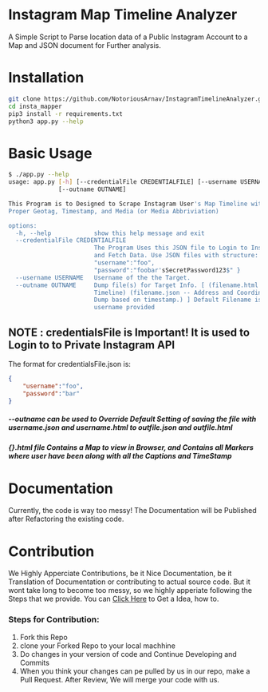 # Instagram Map Timeline Analyzer
A Simple Script to Parse location data of a Public Instagram Account to a Map and JSON document for Further analysis.

# Installation
```bash
git clone https://github.com/NotoriousArnav/InstagramTimelineAnalyzer.git insta_mapper
cd insta_mapper
pip3 install -r requirements.txt
python3 app.py --help
```

# Basic Usage
```bash
$ ./app.py --help
usage: app.py [-h] [--credentialFile CREDENTIALFILE] [--username USERNAME]
              [--outname OUTNAME]

This Program is to Designed to Scrape Instagram User's Map Timeline with a
Proper Geotag, Timestamp, and Media (or Media Abbriviation)

options:
  -h, --help            show this help message and exit
  --credentialFile CREDENTIALFILE
                        The Program Uses this JSON file to Login to Instagram
                        and Fetch Data. Use JSON files with structure: {
                        "username":"foo",
                        "password":"foobar'sSecretPassword123$" }
  --username USERNAME   Username of the the Target.
  --outname OUTNAME     Dump file(s) for Target Info. [ (filename.html -- Map
                        Timeline) (filename.json -- Address and Coordinate
                        Dump based on timestamp.) ] Default Filename is the
                        username provided

```

## NOTE : credentialsFile is Important! It is used to Login to to Private Instagram API
The format for credentialsFile.json is:
```json
{
	"username":"foo",
	"password":"bar"
}
```
##### --outname can be used to Override Default Setting of saving the file with username.json and username.html to outfile.json and outfile.html
##### {}.html file Contains a Map to view in Browser, and Contains all Markers where user have been along with all the Captions and TimeStamp

# Documentation
Currently, the code is way too messy! The Documentation will be Published after Refactoring the existing code.

# Contribution
We Highly Apperciate Contributions, be it Nice Documentation, be it Translation of Documentation or contributing to actual source code.
But it wont take long to become too messy, so we highly apperiate following the Steps that we provide.
You can [Click Here](https://youtu.be/b_aF5zk22cA) to Get a Idea, how to.
### Steps for Contribution:
1. Fork this Repo
2. clone your Forked Repo to your local machhine
3. Do changes in your version of code and Continue Developing and Commits
4. When you think your changes can pe pulled by us in our repo, make a Pull Request. After Review, We will merge your code with us.
